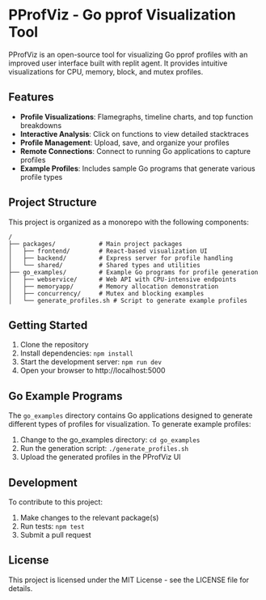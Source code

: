 # PProfViz - Go pprof Visualization Tool

PProfViz is an open-source tool for visualizing Go pprof profiles with an improved user interface built with replit agent. It provides intuitive visualizations for CPU, memory, block, and mutex profiles.

## Features

- **Profile Visualizations**: Flamegraphs, timeline charts, and top function breakdowns
- **Interactive Analysis**: Click on functions to view detailed stacktraces
- **Profile Management**: Upload, save, and organize your profiles
- **Remote Connections**: Connect to running Go applications to capture profiles
- **Example Profiles**: Includes sample Go programs that generate various profile types

## Project Structure

This project is organized as a monorepo with the following components:

```
/
├── packages/            # Main project packages
│   ├── frontend/        # React-based visualization UI
│   ├── backend/         # Express server for profile handling
│   └── shared/          # Shared types and utilities
├── go_examples/         # Example Go programs for profile generation
│   ├── webservice/      # Web API with CPU-intensive endpoints
│   ├── memoryapp/       # Memory allocation demonstration
│   ├── concurrency/     # Mutex and blocking examples
│   └── generate_profiles.sh # Script to generate example profiles
```

## Getting Started

1. Clone the repository
2. Install dependencies: `npm install`
3. Start the development server: `npm run dev`
4. Open your browser to http://localhost:5000

## Go Example Programs

The `go_examples` directory contains Go applications designed to generate different types of profiles for visualization. To generate example profiles:

1. Change to the go_examples directory: `cd go_examples`
2. Run the generation script: `./generate_profiles.sh`
3. Upload the generated profiles in the PProfViz UI

## Development

To contribute to this project:

1. Make changes to the relevant package(s)
2. Run tests: `npm test`
3. Submit a pull request

## License

This project is licensed under the MIT License - see the LICENSE file for details.
